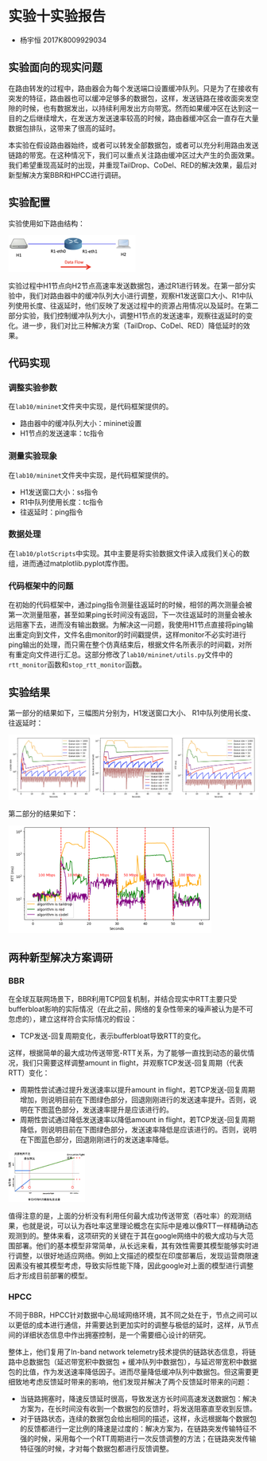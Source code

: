 # 实验十实验报告
+ 杨宇恒 2017K8009929034

## 实验面向的现实问题
在路由转发的过程中，路由器会为每个发送端口设置缓冲队列。只是为了在接收有突发的特征，路由器也可以缓冲足够多的数据包，这样，发送链路在接收面突发空隙的时候，也有数据发出，以持续利用发出方向带宽。然而如果缓冲区在达到这一目的之后继续增大，在发送方发送速率较高的时候，路由器缓冲区会一直存在大量数据包排队，这带来了很高的延时。

本实验在假设路由器始终，或者可以转发全部数据包，或者可以充分利用路由发送链路的带宽。在这种情况下，我们可以重点关注路由缓冲区过大产生的负面效果。我们希望重现高延时的出现，并重现TailDrop、CoDel、RED的解决效果，最后对新型解决方案BBR和HPCC进行调研。

## 实验配置
实验使用如下路由结构：

<img src="network.png" alt="network" style="zoom:25%;" />

实验过程中H1节点向H2节点高速率发送数据包，通过R1进行转发。在第一部分实验中，我们对路由器中的缓冲队列大小进行调整，观察H1发送窗口大小、R1中队列使用长度、往返延时，他们反映了发送过程中的资源占用情况以及延时。在第二部分实验，我们控制缓冲队列大小，调整H1节点的发送速率，观察往返延时的变化。进一步，我们对比三种解决方案（TailDrop、CoDel、RED）降低延时的效果。

## 代码实现

### 调整实验参数
在`lab10/mininet`文件夹中实现，是代码框架提供的。
+ 路由器中的缓冲队列大小：mininet设置
+ H1节点的发送速率：tc指令

### 测量实验现象
在`lab10/mininet`文件夹中实现，是代码框架提供的。
+ H1发送窗口大小：ss指令
+ R1中队列使用长度：tc指令
+ 往返延时：ping指令

### 数据处理
在`lab10/plotScripts`中实现。其中主要是将实验数据文件读入成我们关心的数组，进而通过matplotlib.pyplot库作图。

### 代码框架中的问题
在初始的代码框架中，通过ping指令测量往返延时的时候，相邻的两次测量会被第一次测量阻塞，甚至如果ping长时间没有返回，下一次往返延时的测量会被永远阻塞下去，进而没有输出数据。为解决这一问题，我使用H1节点直接将ping输出重定向到文件，文件名由monitor的时间戳提供，这样monitor不必实时进行ping输出的处理，而只需在整个仿真结束后，根据文件名所表示的时间戳，对所有重定向文件进行汇总。这部分修改了`lab10/mininet/utils.py`文件中的`rtt_monitor`函数和`stop_rtt_monitor`函数。

## 实验结果
第一部分的结果如下，三幅图片分别为，H1发送窗口大小、 R1中队列使用长度、往返延时：

<img src="STEP1.png" alt="STEP1-cwnd" style="zoom:50%;" />

第二部分的结果如下：

<img src="STEP2-rtt.png" alt="STEP2-rtt" style="zoom:50%;" />

## 两种新型解决方案调研

### BBR
在全球互联网场景下，BBR利用TCP回复机制，并结合现实中RTT主要只受bufferbloat影响的实际情况（在此之前，网络的复杂性带来的噪声被认为是不可忽虑的），建立这样符合实际情况的假设：
+ TCP发送-回复周期变化，表示bufferbloat导致RTT的变化。

这样，根据简单的最大成功传送带宽-RTT关系，为了能够一直找到动态的最优情况，我们只需要这样调整amount in flight，并观察TCP发送-回复周期（代表RTT）变化：
+ 周期性尝试通过提升发送速率以提升amount in flight，若TCP发送-回复周期增加，则说明目前在下图绿色部分，回退刚刚进行的发送速率提升。否则，说明在下图蓝色部分，发送速率提升是应该进行的。
+ 周期性尝试通过降低发送速率以降低amount in flight，若TCP发送-回复周期降低，则说明目前在下图绿色部分，发送速率降低是应该进行的。否则，说明在下图蓝色部分，回退刚刚进行的发送速率降低。

<img src="bw-rtt.png" alt="bw-rtt" style="zoom:15%;" />

值得注意的是，上面的分析没有利用任何最大成功传送带宽（吞吐率）的观测结果，也就是说，可以认为吞吐率这里理论概念在实际中是难以像RTT一样精确动态观测到的。整体来看，这项研究的关键在于其在google网络中的极大成功与大范围部署。他们的基本模型非常简单，从长远来看，其有效性需要其模型能够实时进行调整，以很好地适应网络。例如上文描述的模型在印度部署后，发现运营商限速因素没有被其模型考虑，导致实际性能下降，因此google对上面的模型进行调整后才形成目前部署的模型。

### HPCC
不同于BBR，HPCC针对数据中心局域网络环境，其不同之处在于，节点之间可以以更低的成本进行通信，并需要达到更加实时的调整与极低的延时，这样，从节点间的详细状态信息中作出拥塞控制，是一个需要细心设计的研究。

整体上，他们复用了In-band network telemetry技术提供的链路状态信息，将链路中总数据包（延迟带宽积中数据包 + 缓冲队列中数据包），与延迟带宽积中数据包的比值，作为发送速率降低因子。进而尽量降低缓冲队列中数据包。但这需要更细致地考虑反馈延时带来的影响，他们发现并解决了两个反馈延时带来的问题：
+ 当链路拥塞时，降速反馈延时很高，导致发送方长时间高速发送数据包：解决方案为，在长时间没有收到一个数据包的反馈时，将发送阻塞直至收到反馈。
+ 对于链路状态，连续的数据包会给出相同的描述，这样，永远根据每个数据包的反馈都进行一定比例的降速是过度的：解决方案为，在链路突发传输特征不强的时候，采用每个一个RTT周期进行一次反馈调整的方法；在链路突发传输特征强的时候，才对每个数据包都进行反馈调整。





